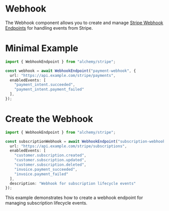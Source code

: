 # Webhook

The Webhook component allows you to create and manage [Stripe Webhook Endpoints](https://stripe.com/docs/webhooks) for handling events from Stripe.

# Minimal Example

```ts
import { WebhookEndpoint } from "alchemy/stripe";

const webhook = await WebhookEndpoint("payment-webhook", {
  url: "https://api.example.com/stripe/payments",
  enabledEvents: [
    "payment_intent.succeeded",
    "payment_intent.payment_failed"
  ],
});
```

# Create the Webhook

```ts
import { WebhookEndpoint } from "alchemy/stripe";

const subscriptionWebhook = await WebhookEndpoint("subscription-webhook", {
  url: "https://api.example.com/stripe/subscriptions",
  enabledEvents: [
    "customer.subscription.created",
    "customer.subscription.updated",
    "customer.subscription.deleted",
    "invoice.payment_succeeded",
    "invoice.payment_failed"
  ],
  description: "Webhook for subscription lifecycle events"
});
```

This example demonstrates how to create a webhook endpoint for managing subscription lifecycle events.